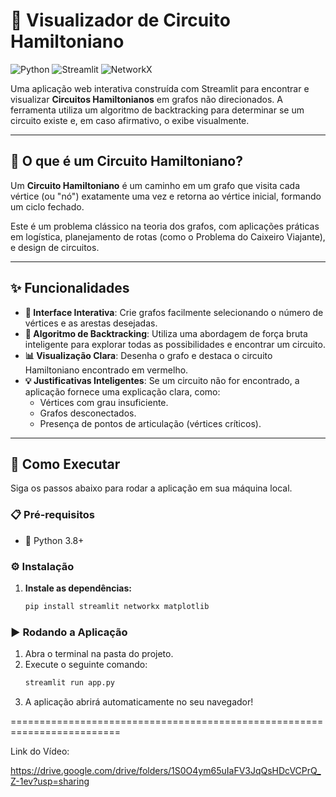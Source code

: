 # 🔎 Visualizador de Circuito Hamiltoniano

![Python](https://img.shields.io/badge/Python-3776AB?style=for-the-badge&logo=python&logoColor=white)
![Streamlit](https://img.shields.io/badge/Streamlit-FF4B4B?style=for-the-badge&logo=streamlit&logoColor=white)
![NetworkX](https://img.shields.io/badge/NetworkX-2A628F?style=for-the-badge)

Uma aplicação web interativa construída com Streamlit para encontrar e visualizar **Circuitos Hamiltonianos** em grafos não direcionados. A ferramenta utiliza um algoritmo de backtracking para determinar se um circuito existe e, em caso afirmativo, o exibe visualmente.

---

## 🎯 O que é um Circuito Hamiltoniano?

Um **Circuito Hamiltoniano** é um caminho em um grafo que visita cada vértice (ou "nó") exatamente uma vez e retorna ao vértice inicial, formando um ciclo fechado.

Este é um problema clássico na teoria dos grafos, com aplicações práticas em logística, planejamento de rotas (como o Problema do Caixeiro Viajante), e design de circuitos.

---

## ✨ Funcionalidades

- **🎨 Interface Interativa**: Crie grafos facilmente selecionando o número de vértices e as arestas desejadas.
- **🧠 Algoritmo de Backtracking**: Utiliza uma abordagem de força bruta inteligente para explorar todas as possibilidades e encontrar um circuito.
- **📊 Visualização Clara**: Desenha o grafo e destaca o circuito Hamiltoniano encontrado em vermelho.
- **💡 Justificativas Inteligentes**: Se um circuito não for encontrado, a aplicação fornece uma explicação clara, como:
  - Vértices com grau insuficiente.
  - Grafos desconectados.
  - Presença de pontos de articulação (vértices críticos).

---

## 🚀 Como Executar

Siga os passos abaixo para rodar a aplicação em sua máquina local.

### 📋 Pré-requisitos

- 🐍 Python 3.8+

### ⚙️ Instalação

1.  **Instale as dependências:**
    ```bash
    pip install streamlit networkx matplotlib
    ```

### ▶️ Rodando a Aplicação

1.  Abra o terminal na pasta do projeto.
2.  Execute o seguinte comando:
    ```bash
    streamlit run app.py
    ```
3.  A aplicação abrirá automaticamente no seu navegador!

=========================================================================

Link do Vídeo: 

https://drive.google.com/drive/folders/1S0O4ym65uIaFV3JqQsHDcVCPrQ_Z-1ev?usp=sharing




